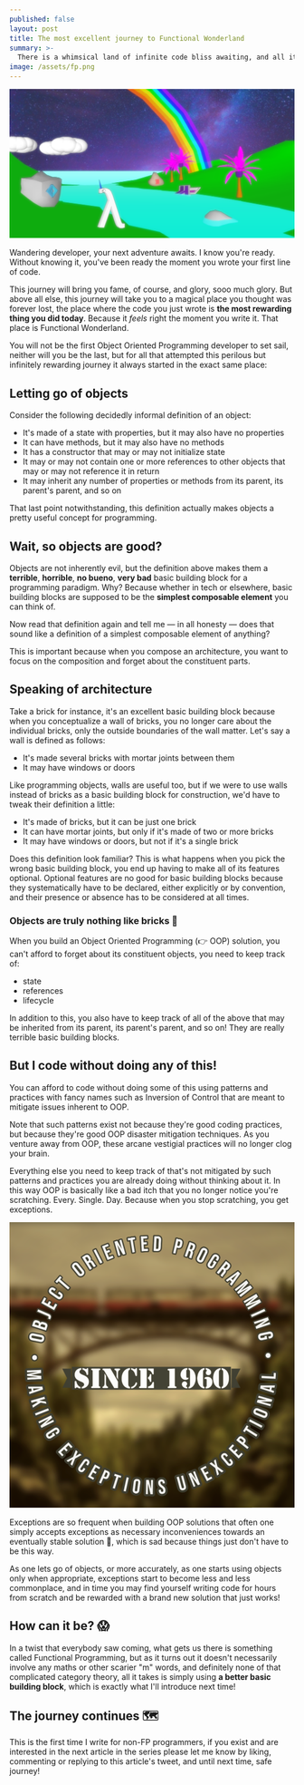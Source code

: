 ```yaml
---
published: false
layout: post
title: The most excellent journey to Functional Wonderland
summary: >-
  There is a whimsical land of infinite code bliss awaiting, and all it takes to get there is for you to think different, but mostly, think simpler, much, much simpler
image: /assets/fp.png
---
```


![splash](/assets/glow.png)

Wandering developer, your next adventure awaits. I know you're ready. Without knowing it, you've been ready the moment you wrote your first line of code.

This journey will bring you fame, of course, and glory, sooo much glory. But above all else, this journey will take you to a magical place you thought was forever lost, the place where the code you just wrote is **the most rewarding thing you did today**. Because it *feels* right the moment you write it. That place is Functional Wonderland.

You will not be the first Object Oriented Programming developer to set sail, neither will you be the last, but for all that attempted this perilous but infinitely rewarding journey it always started in the exact same place:

## Letting go of objects

Consider the following decidedly informal definition of an object:

- It's made of a state with properties, but it may also have no properties
- It can have methods, but it may also have no methods
- It has a constructor that may or may not initialize state
- It may or may not contain one or more references to other objects that may or may not reference it in return
- It may inherit any number of properties or methods from its parent, its parent's parent, and so on

That last point notwithstanding, this definition actually makes objects a pretty useful concept for programming.

## Wait, so objects are good?

Objects are not inherently evil, but the definition above makes them a **terrible**, **horrible**, **no bueno**, **very bad** basic building block for a programming paradigm. Why? Because whether in tech or elsewhere, basic building blocks are supposed to be the **simplest composable element** you can think of.

Now read that definition again and tell me — in all honesty — does that sound like a definition of a simplest composable element of anything?

This is important because when you compose an architecture, you want to focus on the composition and forget about the constituent parts.

## Speaking of architecture

Take a brick for instance, it's an excellent basic building block because when you conceptualize a wall of bricks, you no longer care about the individual bricks, only the outside boundaries of the wall matter. Let's say a wall is defined as follows:

- It's made several bricks with mortar joints between them
- It may have windows or doors

Like programming objects, walls are useful too, but if we were to use walls instead of bricks as a basic building block for construction, we'd have to tweak their definition a little:

- It's made of bricks, but it can be just one brick
- It can have mortar joints, but only if it's made of two or more bricks
- It may have windows or doors, but not if it's a single brick

Does this definition look familiar? This is what happens when you pick the wrong basic building block, you end up having to make all of its features optional. Optional features are no good for basic building blocks because they systematically have to be declared, either explicitly or by convention, and their presence or absence has to be considered at all times.

### Objects are truly nothing like bricks 🧱

When you build an Object Oriented Programming (👉 OOP) solution, you can't afford to forget about its constituent objects, you need to keep track of:

- state
- references
- lifecycle

In addition to this, you also have to keep track of all of the above that may be inherited from its parent, its parent's parent, and so on! They are really terrible basic building blocks.

## But I code without doing any of this!

You can afford to code without doing some of this using patterns and practices with fancy names such as Inversion of Control that are meant to mitigate issues inherent to OOP.

Note that such patterns exist not because they're good coding practices, but because they're good OOP disaster mitigation techniques. As you venture away from OOP, these arcane vestigial practices will no longer clog your brain.

Everything else you need to keep track of that's not mitigated by such patterns and practices you are already doing without thinking about it. In this way OOP is basically like a bad itch that you no longer notice you're scratching. Every. Single. Day. Because when you stop scratching, you get exceptions.

![oop](/assets/2021/oop.png)

Exceptions are so frequent when building OOP solutions that often one simply accepts exceptions as necessary inconveniences towards an eventually stable solution 🤞, which is sad because things just don't have to be this way.

As one lets go of objects, or more accurately, as one starts using objects only when appropriate, exceptions start to become less and less commonplace, and in time you may find yourself writing code for hours from scratch and be rewarded with a brand new solution that just works!

## How can it be? 😱

In a twist that everybody saw coming, what gets us there is something called Functional Programming, but as it turns out it doesn't necessarily involve any maths or other scarier "m" words, and definitely none of that complicated category theory, all it takes is simply using **a better basic building block**, which is exactly what I'll introduce next time!

## The journey continues 🗺

This is the first time I write for non-FP programmers, if you exist and are interested in the next article in the series please let me know by liking, commenting or replying to this article's tweet, and until next time, safe journey!
